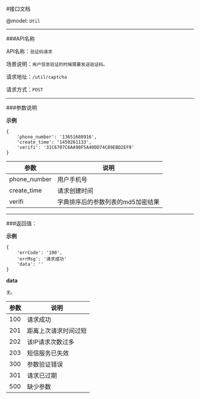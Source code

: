 #接口文档

@model: `Util`

----------

###API名称

API名称：`验证码请求`

场景说明：`用户信息验证的时候需要发送验证码。`

请求地址：`/util/captcha`

请求方式：`POST`

----------

###参数说明

__示例__

    {
        'phone_number': '13651608916',
        'create_time': '1450261133',
        'verifi': '31C6707C6AA90F5A40DD74C89EBD2EF9'
    }

| 参数 | 说明 |
| ------------- | ------------- |
|phone_number|用户手机号|
|create_time|请求创建时间|
|verifi|字典排序后的参数列表的md5加密结果|

----------

###返回值：

__示例__

    {
        'errCode': '100',
        'errMsg': '请求成功'
        'data': ''
    }

__data__

    无。

| 参数 | 说明 |
| ------------- | ------------- |
|100|请求成功|
|201|距离上次请求时间过短|
|202|该IP请求次数过多|
|203|短信服务已失效|
|300|参数验证错误|
|301|请求已过期|
|500|缺少参数|
